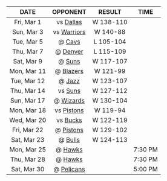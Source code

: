 |    DATE     |             OPPONENT              |  RESULT   |  TIME   |
|:-----------:|:---------------------------------:|:---------:|:-------:|
| Fri, Mar 1  |     vs [Dallas](/r/Mavericks)     | W 138-110 |         |
| Sun, Mar 3  |    vs [Warriors](/r/warriors)     | W 140-88  |         |
| Tue, Mar 5  |    @ [Cavs](/r/clevelandcavs)     | L 105-104 |         |
| Thu, Mar 7  |   @ [Denver](/r/denvernuggets)    | L 115-109 |         |
| Sat, Mar 9  |         @ [Suns](/r/suns)         | W 117-107 |         |
| Mon, Mar 11 |      @ [Blazers](/r/ripcity)      | W 121-99  |         |
| Tue, Mar 12 |       @ [Jazz](/r/UtahJazz)       | W 123-107 |         |
| Thu, Mar 14 |        vs [Suns](/r/suns)         | W 127-112 |         |
| Sun, Mar 17 | @ [Wizards](/r/washingtonwizards) | W 130-104 |         |
| Mon, Mar 18 |  vs [Pistons](/r/DetroitPistons)  | W 119-94  |         |
| Wed, Mar 20 |      vs [Bucks](/r/MkeBucks)      | W 122-119 |         |
| Fri, Mar 22 |  @ [Pistons](/r/DetroitPistons)   | W 129-102 |         |
| Sat, Mar 23 |    @ [Bulls](/r/chicagobulls)     | W 124-113 |         |
| Mon, Mar 25 |    @ [Hawks](/r/AtlantaHawks)     |           | 7:30 PM |
| Thu, Mar 28 |    @ [Hawks](/r/AtlantaHawks)     |           | 7:30 PM |
| Sat, Mar 30 |   @ [Pelicans](/r/NOLAPelicans)   |           | 5:00 PM |